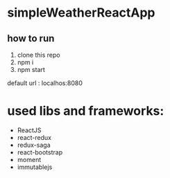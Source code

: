 # simpleWeatherReactApp  

## how to run
1. clone this repo
2. npm i
3. npm start

default url : localhos:8080

# used libs and frameworks:
* ReactJS
* react-redux
* redux-saga
* react-bootstrap
* moment
* immutablejs

